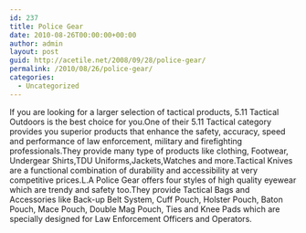 ```yaml
---
id: 237
title: Police Gear
date: 2010-08-26T00:00:00+00:00
author: admin
layout: post
guid: http://acetile.net/2008/09/28/police-gear/
permalink: /2010/08/26/police-gear/
categories:
  - Uncategorized
---
```

If you are looking for a larger selection of tactical products, 5.11 Tactical Outdoors is the best choice for you.One of their 5.11 Tactical category provides you superior products that enhance the safety, accuracy, speed and performance of law enforcement, military and firefighting professionals.They provide many type of products like clothing, Footwear, Undergear Shirts,TDU Uniforms,Jackets,Watches and more.Tactical Knives are a functional combination of durability and accessibility at very competitive prices.L.A Police Gear offers four styles of high quality eyewear which are trendy and safety too.They provide Tactical Bags and Accessories like Back-up Belt System, Cuff Pouch, Holster Pouch, Baton Pouch, Mace Pouch, Double Mag Pouch, Ties and Knee Pads which are specially designed for Law Enforcement Officers and Operators.